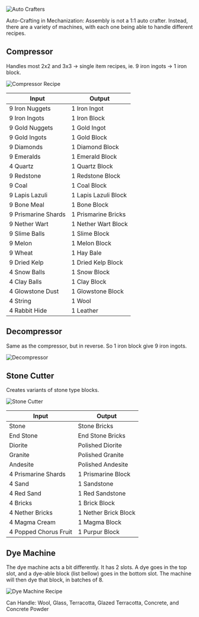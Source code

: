 ![Auto Crafters](https://i.imgur.com/pkOw8GO.png?1)

Auto-Crafting in Mechanization: Assembly is not a 1:1 auto crafter. Instead, there are a variety of machines, with each one being able to handle different recipes.

## Compressor

Handles most 2x2 and 3x3 -> single item recipes, ie. 9 iron ingots -> 1 iron block.

![Compressor Recipe](https://i.imgur.com/QazEL52.png?1)

| Input | Output |
|-------|--------|
| 9 Iron Nuggets | 1 Iron Ingot |
| 9 Iron Ingots | 1 Iron Block |
| 9 Gold Nuggets | 1 Gold Ingot |
| 9 Gold Ingots | 1 Gold Block |
| 9 Diamonds | 1 Diamond Block |
| 9 Emeralds | 1 Emerald Block |
| 4 Quartz | 1 Quartz Block |
| 9 Redstone | 1 Redstone Block |
| 9 Coal | 1 Coal Block |
| 9 Lapis Lazuli | 1 Lapis Lazuli Block |
| 9 Bone Meal | 1 Bone Block |
| 9 Prismarine Shards | 1 Prismarine Bricks |
| 9 Nether Wart | 1 Nether Wart Block |
| 9 Slime Balls | 1 Slime Block |
| 9 Melon | 1 Melon Block |
| 9 Wheat | 1 Hay Bale |
| 9 Dried Kelp | 1 Dried Kelp Block |
| 4 Snow Balls | 1 Snow Block |
| 4 Clay Balls | 1 Clay Block |
| 4 Glowstone Dust | 1 Glowstone Block |
| 4 String | 1 Wool |
| 4 Rabbit Hide | 1 Leather |

## Decompressor

Same as the compressor, but in reverse. So 1 iron block give 9 iron ingots.

![Decompressor](https://i.imgur.com/pECyUn7.png?1)

## Stone Cutter

Creates variants of stone type blocks.

![Stone Cutter](https://i.imgur.com/0rkLHNI.png?1)

| Input | Output |
|-------|--------|
| Stone | Stone Bricks |
| End Stone | End Stone Bricks |
| Diorite | Polished Diorite |
| Granite | Polished Granite |
| Andesite | Polished Andesite |
| 4 Prismarine Shards | 1 Prismarine Block |
| 4 Sand | 1 Sandstone |
| 4 Red Sand | 1 Red Sandstone |
| 4 Bricks | 1 Brick Block |
| 4 Nether Bricks | 1 Nether Brick Block |
| 4 Magma Cream | 1 Magma Block |
| 4 Popped Chorus Fruit | 1 Purpur Block |

## Dye Machine

The dye machine acts a bit differently. It has 2 slots. A dye goes in the top slot, and a dye-able block (list bellow) goes in the bottom slot. The machine will then dye that block, in batches of 8.

![Dye Machine Recipe](https://i.imgur.com/DgO0V8N.png?1)

Can Handle: Wool, Glass, Terracotta, Glazed Terracotta, Concrete, and Concrete Powder